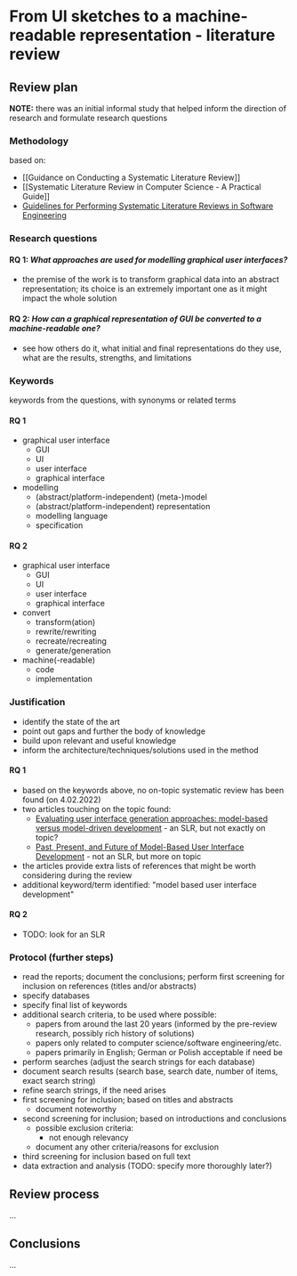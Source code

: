 # From UI sketches to a machine-readable representation - literature review
## Review plan
**NOTE:** there was an initial informal study that helped inform the direction of research and formulate research questions

### Methodology
based on:
- [[Guidance on Conducting a Systematic Literature Review]]
- [[Systematic Literature Review in Computer Science - A Practical Guide]]
- [Guidelines for Performing Systematic Literature Reviews in Software Engineering](https://www.researchgate.net/publication/258968007_Kitchenham_B_Guidelines_for_performing_Systematic_Literature_Reviews_in_software_engineering_EBSE_Technical_Report_EBSE-2007-01)

### Research questions
#### RQ 1: _What approaches are used for modelling graphical user interfaces?_
- the premise of the work is to transform graphical data into an abstract representation; its choice is an extremely important one as it might impact the whole solution

#### RQ 2: _How can a graphical representation of GUI be converted to a machine-readable one?_
- see how others do it, what initial and final representations do they use, what are the results, strengths, and limitations

### Keywords
keywords from the questions, with synonyms or related terms

#### RQ 1
- graphical user interface
	- GUI
	- UI
	- user interface
	- graphical interface
- modelling
	- (abstract/platform-independent) (meta-)model
	- (abstract/platform-independent) representation
	- modelling language
	- specification

#### RQ 2
- graphical user interface
	- GUI
	- UI
	- user interface
	- graphical interface
- convert
	- transform(ation)
	- rewrite/rewriting
	- recreate/recreating
	- generate/generation
- machine(-readable)
	- code
	- implementation

### Justification
- identify the state of the art
- point out gaps and further the body of knowledge
- build upon relevant and useful knowledge
- inform the architecture/techniques/solutions used in the method

#### RQ 1
- based on the keywords above, no on-topic systematic review has been found (on 4.02.2022)
- two articles touching on the topic found:
	- [Evaluating user interface generation approaches: model-based versus model-driven  development](https://doi.org/10.1007/s10270-018-0698-x) - an SLR, but not exactly on topic?
	- [Past, Present, and Future of Model-Based User Interface Development](http://dx.doi.org/10.1524/icom.2011.0026) - not an SLR, but more on topic
- the articles provide extra lists of references that might be worth considering during the review
- additional keyword/term identified: "model based user interface development"

#### RQ 2
- TODO: look for an SLR

### Protocol (further steps)
- read the reports; document the conclusions; perform first screening for inclusion on references (titles and/or abstracts)
- specify databases
- specify final list of keywords
- additional search criteria, to be used where possible:
	- papers from around the last 20 years (informed by the pre-review research, possibly rich history of solutions)
	- papers only related to computer science/software engineering/etc.
	- papers primarily in English; German or Polish acceptable if need be
- perform searches (adjust the search strings for each database)
- document search results (search base, search date, number of items, exact search string)
- refine search strings, if the need arises
- first screening for inclusion; based on titles and abstracts
	- document noteworthy 
- second screening for inclusion; based on introductions and conclusions
	- possible exclusion criteria:
		- not enough relevancy
	- document any other criteria/reasons for exclusion
- third screening for inclusion based on full text
- data extraction and analysis (TODO: specify more thoroughly later?)

## Review process
...

## Conclusions
...